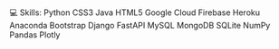💻 Skills:
Python CSS3 Java HTML5 Google Cloud Firebase Heroku Anaconda Bootstrap Django FastAPI MySQL MongoDB SQLite NumPy Pandas Plotly 
